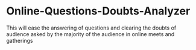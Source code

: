 # Online-Questions-Doubts-Analyzer
This will ease the answering of questions and clearing the doubts of audience asked by the majority of the audience in online meets and gatherings
